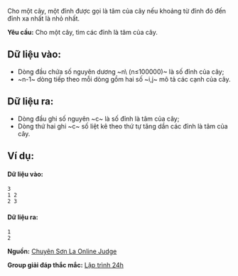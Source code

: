 Cho một cây, một đỉnh được gọi là tâm của cây nếu khoảng từ đỉnh đó đến đỉnh xa nhất là nhỏ nhất.

**Yêu cầu:** Cho một cây, tìm các đỉnh là tâm của cây.

## Dữ liệu vào:
- Dòng đầu chứa số nguyên dương ~n\ (n≤100000)~ là số đỉnh của cây;
- ~n-1~ dòng tiếp theo mỗi dòng gồm hai số ~i,j~ mô tả các cạnh của cây.

## Dữ liệu ra:
- Dòng đầu ghi số nguyên ~c~ là số đỉnh là tâm của cây;
- Dòng thứ hai ghi ~c~ số liệt kê theo thứ tự tăng dần các đỉnh là tâm của cây.

## Ví dụ:
#### Dữ liệu vào:
```
3
1 2
2 3
```

#### Dữ liệu ra:
```
1
2
```
**Nguồn:** [Chuyên Sơn La Online Judge](http://csloj.ddns.net/)

**Group giải đáp thắc mắc:** [Lập trình 24h](https://www.facebook.com/groups/1386904321519984)
